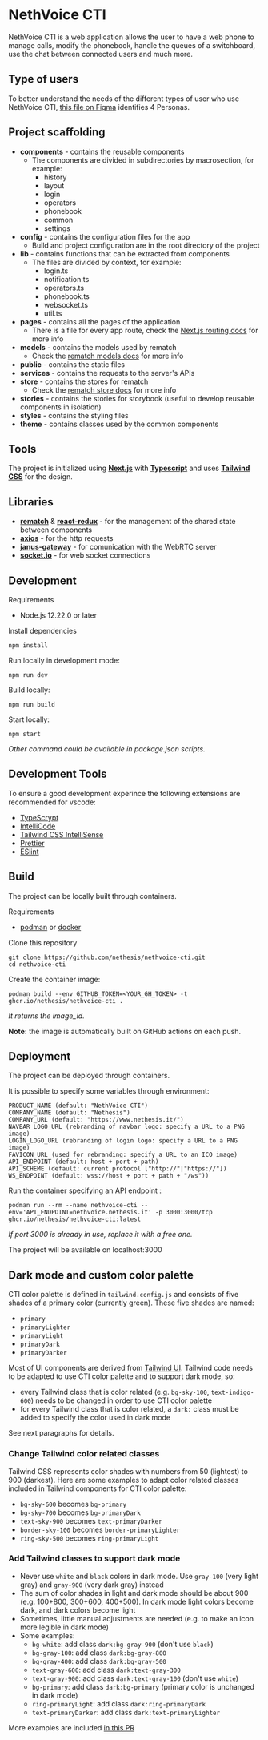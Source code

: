 # NethVoice CTI
NethVoice CTI is a web application allows the user to have a web phone to manage calls, modify the phonebook, handle the queues of a switchboard, use the chat between connected users and much more.

## Type of users
To better understand the needs of the different types of user who use NethVoice CTI, [this file on Figma](https://www.figma.com/file/VGP0wulIn47E7OHADG17A9/Personas?node-id=0%3A1) identifies 4 Personas.

## Project scaffolding

- **components** - contains the reusable components
  - The components are divided in subdirectories by macrosection, for example:
    - history
    - layout
    - login
    - operators
    - phonebook
    - common
    - settings
- **config** - contains the configuration files for the app
  - Build and project configuration are in the root directory of the project
- **lib** - contains functions that can be extracted from components
  - The files are divided by context, for example:
    - login.ts
    - notification.ts
    - operators.ts
    - phonebook.ts
    - websocket.ts
    - util.ts
- **pages** - contains all the pages of the application
  - There is a file for every app route, check the [Next.js routing docs](https://nextjs.org/docs/routing/introduction) for more info
- **models** - contains the models used by rematch
  - Check the [rematch models docs](https://rematchjs.org/docs/api-reference/models) for more info
- **public** - contains the static files
- **services** - contains the requests to the server's APIs
- **store** - contains the stores for rematch
  - Check the [rematch store docs](https://rematchjs.org/docs/api-reference/store) for more info
- **stories** - contains the stories for storybook (useful to develop reusable components in isolation)
- **styles** - contains the styling files
- **theme** - contains classes used by the common components

## Tools

The project is initialized using [**Next.js**](https://nextjs.org/) with [**Typescript**](https://www.typescriptlang.org/) and uses [**Tailwind CSS**](https://tailwindcss.com/) for the design.

## Libraries

- [**rematch**](https://rematchjs.org/) & [**react-redux**](https://react-redux.js.org/) - for the management of the shared state between components
- [**axios**](https://axios-http.com/docs/intro) - for the http requests
- [**janus-gateway**](https://janus.conf.meetecho.com/docs/JS.html) - for comunication with the WebRTC server
- [**socket.io**](https://socket.io/) - for web socket connections

## Development

Requirements

- Node.js 12.22.0 or later

Install dependencies

```
npm install
```

Run locally in development mode:

```
npm run dev
```

Build locally:

```
npm run build
```

Start locally:

```
npm start
```

_Other command could be available in package.json scripts._

## Development Tools

To ensure a good development experince the following extensions are recommended for vscode:

- [TypeScrypt](https://code.visualstudio.com/docs/languages/typescript)
- [IntelliCode](https://marketplace.visualstudio.com/items?itemName=VisualStudioExptTeam.vscodeintellicode)
- [Tailwind CSS IntelliSense](https://marketplace.visualstudio.com/items?itemName=bradlc.vscode-tailwindcss)
- [Prettier](https://marketplace.visualstudio.com/items?itemName=esbenp.prettier-vscode)
- [ESlint](https://marketplace.visualstudio.com/items?itemName=dbaeumer.vscode-eslint)

## Build

The project can be locally built through containers.

Requirements

- [podman](https://podman.io/) or [docker](https://docs.docker.com/)

Clone this repository

```
git clone https://github.com/nethesis/nethvoice-cti.git
cd nethvoice-cti
```

Create the container image:

```
podman build --env GITHUB_TOKEN=<YOUR_GH_TOKEN> -t ghcr.io/nethesis/nethvoice-cti .
```

_It returns the image_id._

**Note:** the image is automatically built on GitHub actions on each push.

## Deployment

The project can be deployed through containers.

It is possible to specify some variables through environment:

```
PRODUCT_NAME (default: "NethVoice CTI")
COMPANY_NAME (default: "Nethesis")
COMPANY_URL (default: "https://www.nethesis.it/")
NAVBAR_LOGO_URL (rebranding of navbar logo: specify a URL to a PNG image)
LOGIN_LOGO_URL (rebranding of login logo: specify a URL to a PNG image)
FAVICON_URL (used for rebranding: specify a URL to an ICO image)
API_ENDPOINT (default: host + port + path)
API_SCHEME (default: current protocol ["http://"|"https://"])
WS_ENDPOINT (default: wss://host + port + path + "/ws"))
```

Run the container specifying an API endpoint :

```
podman run --rm --name nethvoice-cti --env='API_ENDPOINT=nethvoice.nethesis.it' -p 3000:3000/tcp ghcr.io/nethesis/nethvoice-cti:latest
```

_If port 3000 is already in use, replace it with a free one._

The project will be available on localhost:3000

## Dark mode and custom color palette

CTI color palette is defined in `tailwind.config.js` and consists of five shades of a primary color (currently green). These five shades are named:

- `primary`
- `primaryLighter`
- `primaryLight`
- `primaryDark`
- `primaryDarker`

Most of UI components are derived from [Tailwind UI](https://tailwindui.com/). Tailwind code needs to be adapted to use CTI color palette and to support dark mode, so:

- every Tailwind class that is color related (e.g. `bg-sky-100`, `text-indigo-600`) needs to be changed in order to use CTI color palette
- for every Tailwind class that is color related, a `dark:` class must be added to specify the color used in dark mode

See next paragraphs for details.

### Change Tailwind color related classes

Tailwind CSS represents color shades with numbers from 50 (lightest) to 900 (darkest). Here are some examples to adapt color related classes included in Tailwind components for CTI color palette:

- `bg-sky-600` becomes `bg-primary`
- `bg-sky-700` becomes `bg-primaryDark`
- `text-sky-900` becomes `text-primaryDarker`
- `border-sky-100` becomes `border-primaryLighter`
- `ring-sky-500` becomes `ring-primaryLight`

### Add Tailwind classes to support dark mode

- Never use `white` and `black` colors in dark mode. Use `gray-100` (very light gray) and `gray-900` (very dark gray) instead
- The sum of color shades in light and dark mode should be about 900 (e.g. 100+800, 300+600, 400+500). In dark mode light colors become dark, and dark colors become light
- Sometimes, little manual adjustments are needed (e.g. to make an icon more legible in dark mode)
- Some examples:
  - `bg-white`: add class `dark:bg-gray-900` (don't use `black`)
  - `bg-gray-100`: add class `dark:bg-gray-800`
  - `bg-gray-400`: add class `dark:bg-gray-500`
  - `text-gray-600`: add class `dark:text-gray-300`
  - `text-gray-900`: add class `dark:text-gray-100` (don't use `white`)
  - `bg-primary`: add class `dark:bg-primary` (primary color is unchanged in dark mode)
  - `ring-primaryLight`: add class `dark:ring-primaryDark`
  - `text-primaryDarker`: add class `dark:text-primaryLighter`

More examples are included [in this PR](https://github.com/nethesis/nethvoice-cti/pull/26)
